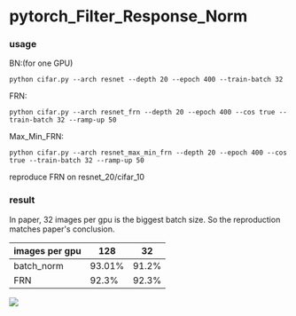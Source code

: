 # pytorch_Filter_Response_Norm
### usage
BN:(for one GPU)

`python cifar.py --arch resnet --depth 20 --epoch 400 --train-batch 32`

FRN:

`python cifar.py --arch resnet_frn --depth 20 --epoch 400 --cos true --train-batch 32 --ramp-up 50`

Max_Min_FRN:

`python cifar.py --arch resnet_max_min_frn --depth 20 --epoch 400 --cos true --train-batch 32 --ramp-up 50`




reproduce FRN on resnet_20/cifar_10

### result
In paper, 32 images per gpu is the biggest batch size. So the reproduction matches paper's conclusion.

| images per gpu|128 |32|
| ------ | ------ |------ | 
| batch_norm | 93.01% |91.2%|
| FRN | 92.3% | 92.3%|

![](http://latex.codecogs.com/gif.latex?\\frac{1}{1+sin(x)})

